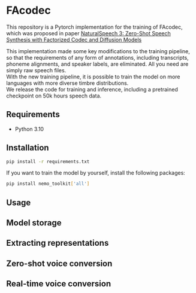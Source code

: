# FAcodec

This repository is a Pytorch implementation for the training of FAcodec, which was proposed in paper [NaturalSpeech 3: Zero-Shot Speech Synthesis
with Factorized Codec and Diffusion Models](https://arxiv.org/pdf/2403.03100)  

This implementation made some key modifications to the training pipeline, so that the requirements of any form of annotations, including 
transcripts, phoneme alignments, and speaker labels, are eliminated. All you need are simply raw speech files.  
With the new training pipeline, it is possible to train the model on more languages with more diverse timbre distributions.  
We release the code for training and inference, including a pretrained checkpoint on 50k hours speech data.

## Requirements
- Python 3.10

## Installation
```bash
pip install -r requirements.txt
```
If you want to train the model by yourself, install the following packages:
```bash
pip install nemo_toolkit['all']
```

## Usage

## Model storage

## Extracting representations

## Zero-shot voice conversion

## Real-time voice conversion
